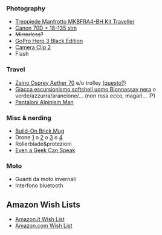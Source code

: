 <!-- 
.. link: 
.. description: 
.. tags: wishlist, wish, list
.. date: 2013/08/25 21:37:43
.. title: Wish List
.. slug: wish-list
-->

### Photography

* [Treppiede Manfrotto MKBFRA4-BH Kit Traveller](http://www.amazon.it/dp/B00COLBNTK/ref=wl_it_dp_o_pC_nS_ttl?_encoding=UTF8&colid=2M78R4SVWDPFF&coliid=I32LXQ0UA9IAA5)
* [Canon 70D + 18-135 stm](http://www.amazon.it/Canon-Fotocamera-Megapixel-Obiettivo-Antracite/dp/B00DSR6OIY/ref=sr_1_1?s=electronics&ie=UTF8&qid=1417527265&sr=1-1&keywords=canon+70d+18-135+stm)
* <s>Mirrorless?</s>
* [GoPro Hero 3 Black Edition](http://www.amazon.it/GoPro-Edition-Videocamera-Digitale-Megapixel/dp/B009TCD8V8/ref=wl_it_dp_o_pd_S_nC?ie=UTF8&colid=2M78R4SVWDPFF&coliid=IJJJM59D5RQ6A)
* [Camera Clip 2](http://www.kickstarter.com/projects/97103764/capture-camera-clip-v2)
* Flash

### Travel

* [Zaino Osprey Aether 70](http://www.amazon.it/Osprey-Aether-70-Zaino-trekking/dp/B00EL15Y6E/ref=sr_1_fkmr0_2?ie=UTF8&qid=1417526738&sr=8-2-fkmr0&keywords=zaino+osprey+70+l) e/o trolley [(questo?)](http://www.kathmandu.co.uk/packs-and-bags/trolleys/terrane-pack-black-graphite.html) 
* [Giacca escursionismo softshell uomo Bionnassay nera](http://www.decathlon.it/pile-softshell-bionnassay-id_8189747.html) o verde/azzurra/arancione/... (non rosa ecco, magari... :P)
* [Pantaloni Alpinism Man](http://www.decathlon.it/pantaloni-alpinism-man-id_8010075.html)

### Misc & nerding

* [Build-On Brick Mug](http://www.thinkgeek.com/product/ee3c/)
* Drone [1](http://www.amazon.it/DJI-Phantom-Quadricottero-riprese-aeree/dp/B00AGOSQI8/ref=sr_1_1?ie=UTF8&qid=1417527113&sr=8-1&keywords=DJI+Phantom+Aerial+UAV+Drone+Quadcopter+for+GoPro) o [2](http://www.amazon.it/dp/B00D2VJZBO/ref=wl_it_dp_o_pC_nS_ttl?_encoding=UTF8&colid=2M78R4SVWDPFF&coliid=I3K9NA428K0NJ2) o [3](http://www.amazon.it/Parrot-AR-Drone-Quadricottero-Edition-Batterie/dp/B00D8UP6I0/ref=sr_1_1?s=toys&ie=UTF8&qid=1417527172&sr=1-1&keywords=parrot+drone) o [4](http://3drobotics.com/solo/)
* Rollerblade&protezioni
* [Even a Geek Can Speak](http://www.amazon.it/Even-Geek-Can-Speak-Presentation/dp/0978577604/ref=wl_it_dp_o_pC_nS_nC?ie=UTF8&colid=2M78R4SVWDPFF&coliid=IBB6XPF74B57X)

### Moto

* Guanti da moto invernali
* Interfono bluetooth

## Amazon Wish Lists

* [Amazon.it Wish List](http://www.amazon.it/registry/wishlist/2M78R4SVWDPFF)
* [Amazon.com Wish List](http://amzn.com/w/GU96RWE3H5B0)
